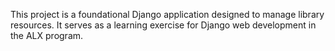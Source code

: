 This project is a foundational Django application designed to manage library resources. It serves as a learning exercise for Django web development in the ALX program.